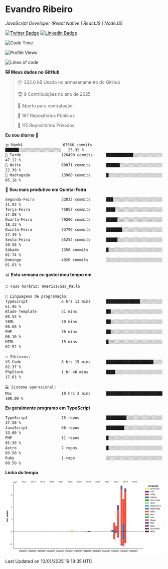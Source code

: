 # Evandro **Ribeiro**

*JavaScript Developer (React Native | ReactJS | NodeJS)*

[![Twitter Badge](https://img.shields.io/badge/-@ribeiroevandro-201B2D?style=flat-square&labelColor=201B2D&logo=twitter&logoColor=white&link=https://twitter.com/ribeiroevandro)](https://twitter.com/ribeiroevandro) 
[![Linkedin Badge](https://img.shields.io/badge/-Evandro%20Ribeiro-201B2D?style=flat-square&logo=Linkedin&logoColor=white&link=https://www.linkedin.com/in/ribeiroevandro)](https://www.linkedin.com/in/ribeiroevandro) 


<!--START_SECTION:waka-->
![Code Time](http://img.shields.io/badge/Code%20Time-4%2C233%20hrs%2036%20mins-blue)

![Profile Views](http://img.shields.io/badge/Visualizac%C3%B5es%20do%20perfil-15-blue)

![Lines of code](https://img.shields.io/badge/Desde%20o%20Hello%20World%20eu%20escrevi-136.6%20million%20linhas%20de%20c%C3%B3digo-blue)

**🐱 Meus dados no GitHub** 

> 📦 332.6 kB Usado no armazenamento do GitHub 
 > 
> 🏆 9 Contribuições no ano de 2025
 > 
> 💼 Aberto para contratação
 > 
> 📜 197 Repositórios Públicos 
 > 
> 🔑 115 Repositórios Privados 
 > 
**Eu sou diurno 🐤** 

```text
🌞 Manhã                  67966 commits       ██████░░░░░░░░░░░░░░░░░░░   25.32 % 
🌆 Tarde                  126490 commits      ████████████░░░░░░░░░░░░░   47.12 % 
🌃 Noite                  60071 commits       ██████░░░░░░░░░░░░░░░░░░░   22.38 % 
🌙 Madrugada              13900 commits       █░░░░░░░░░░░░░░░░░░░░░░░░   05.18 % 
```
📅 **Sou mais produtivo em Quinta-Feira** 

```text
Segunda-Feira            32033 commits       ███░░░░░░░░░░░░░░░░░░░░░░   11.93 % 
Terça-Feira              45857 commits       ████░░░░░░░░░░░░░░░░░░░░░   17.08 % 
Quarta-Feira             49206 commits       █████░░░░░░░░░░░░░░░░░░░░   18.33 % 
Quinta-Feira             73799 commits       ███████░░░░░░░░░░░░░░░░░░   27.49 % 
Sexta-Feira              55254 commits       █████░░░░░░░░░░░░░░░░░░░░   20.58 % 
Sábado                   7358 commits        █░░░░░░░░░░░░░░░░░░░░░░░░   02.74 % 
Domingo                  4920 commits        ░░░░░░░░░░░░░░░░░░░░░░░░░   01.83 % 
```


📊 **Esta semana eu gastei meu tempo em** 

```text
🕑︎ Fuso horário: America/Sao_Paulo

💬 Linguagens de programação: 
TypeScript               6 hrs 13 mins       ███████████████░░░░░░░░░░   61.96 % 
Blade Template           51 mins             ██░░░░░░░░░░░░░░░░░░░░░░░   08.55 % 
YAML                     40 mins             ██░░░░░░░░░░░░░░░░░░░░░░░   06.68 % 
PHP                      36 mins             ██░░░░░░░░░░░░░░░░░░░░░░░   06.10 % 
HTML                     15 mins             █░░░░░░░░░░░░░░░░░░░░░░░░   02.52 % 

🔥 Editores: 
VS Code                  8 hrs 15 mins       █████████████████████░░░░   82.37 % 
PhpStorm                 1 hr 46 mins        ████░░░░░░░░░░░░░░░░░░░░░   17.63 % 

💻 Sistema operacional: 
Mac                      10 hrs 2 mins       █████████████████████████   100.00 % 
```

**Eu geralmente programo em TypeScript** 

```text
TypeScript               75 repos            █████████░░░░░░░░░░░░░░░░   37.50 % 
JavaScript               66 repos            ████████░░░░░░░░░░░░░░░░░   33.00 % 
PHP                      11 repos            █░░░░░░░░░░░░░░░░░░░░░░░░   05.50 % 
Astro                    7 repos             █░░░░░░░░░░░░░░░░░░░░░░░░   03.50 % 
Ruby                     1 repo              ░░░░░░░░░░░░░░░░░░░░░░░░░   00.50 % 
```



**Linha do tempo**

![Lines of Code chart](https://raw.githubusercontent.com/ribeiroevandro/ribeiroevandro/main/assets/bar_graph.png)


 Last Updated on 10/01/2025 19:19:35 UTC
<!--END_SECTION:waka-->
